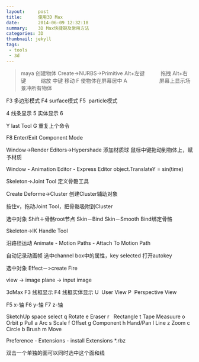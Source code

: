 ```yaml
---
layout:     post
title:      使用3D Max
date:       2014-06-09 12:32:18
summary:    3D Max快捷键及常用方法
categories: 3D
thumbnail: jekyll
tags:
 - tools
 - 3d
---
```


>maya
创建物体
Create->NURBS->Primitive
Alt+左键           拖拽
Alt+右键	         缩放
中键			移动
F			使物体在屏幕居中
A                      屏幕上显示场景冲所有物体

F3 	多边形模式
F4 	surface模式
F5 	particle模式


4 线条显示
5 实体显示
6 

Y last Tool
G 重复上个命令


F8 Enter/Exit Component Mode



Window->Render Editors->Hypershade
	添加材质球
	鼠标中键拖动到物体上，赋予材质

Window - Animation Editor - Express Editor
	object.TranslateY = sin(time)


Skeleton->Joint Tool
	定义骨骼工具

Create Deforme->Cluster
	创建Cluster辅助对象

按住v，拖动Joint Tool，把骨骼吸附到Cluster


选中对象
Shift＋骨骼root节点
Skin－Bind Skin－Smooth Bind绑定骨骼


Skeleton->IK Handle Tool


沿路径运动
Animate - Motion Paths - Attach To Motion Path

自动记录动画帧
选中channel box中的属性，key selected
打开autokey



选中对象
Effect－>create Fire



view -> image plane -> input image




3dMax
F3 线框显示
F4 线框实体显示
U  User View
P  Perspective View

F5 x-轴
F6 y-轴
F7 z-轴




SketchUp
space 	select
q		Rotate
e 		Eraser
r  		Rectangle
t		Tape Measuure
o 		Orbit
p 		Pull
a		Arc
s		Scale
f		Offset
g 		Component
h		Hand/Pan
l		Line
z		Zoom
c		Circle
b		Brush
m		Move


Preference - Extensions - install Extensions *.rbz

双击一个单独的面可以同时选中这个面和线


